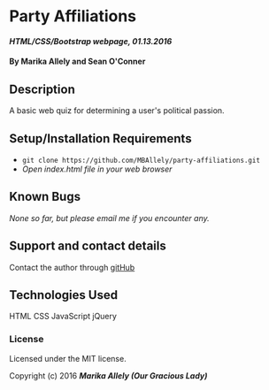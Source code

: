 # Party Affiliations

#### _HTML/CSS/Bootstrap webpage, 01.13.2016_

#### By Marika Allely and Sean O'Conner

## Description

A basic web quiz for determining a user's political passion.

## Setup/Installation Requirements

* `git clone https://github.com/MBAllely/party-affiliations.git`
* _Open index.html file in your web browser_

## Known Bugs

_None so far, but please email me if you encounter any._

## Support and contact details

Contact the author through [gitHub](https://github.com/MBAllely)

## Technologies Used

HTML
CSS
JavaScript
jQuery

### License

Licensed under the MIT license.

Copyright (c) 2016 **_Marika Allely (Our Gracious Lady)_**
